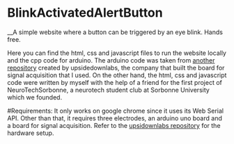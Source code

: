 # BlinkActivatedAlertButton
__A simple website where a button can be triggered by an eye blink. Hands free.

Here you can find the html, css and javascript files to run the website locally and the cpp code for arduino.
The arduino code was taken from [another repository](https://github.com/upsidedownlabs/BioAmp-EXG-Pill) created by upsidedownlabs, the company that built the board for signal acquisition that I used.
On the other hand, the html, css and javascript code were written by myself with the help of a friend for the first project of NeuroTechSorbonne, a neurotech student club at Sorbonne University which we founded.

#Requirements: It only works on google chrome since it uses its Web Serial API. Other than that, it requires three electrodes, an arduino uno board and a board for signal acquisition. Refer to the [upsidownlabs repository](https://github.com/upsidedownlabs/BioAmp-EXG-Pill) for the hardware setup.
